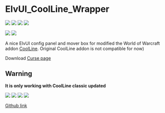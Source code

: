 # ElvUI_CoolLine_Wrapper
[![](http://cf.way2muchnoise.eu/title/356978.svg)](https://www.curseforge.com/wow/addons/coolline-classic-updated)
[![](http://cf.way2muchnoise.eu/versions/356978.svg)](https://www.curseforge.com/wow/addons/coolline-classic-updated)
[![](http://cf.way2muchnoise.eu/full_356978_downloads.svg)](https://www.curseforge.com/wow/addons/coolline-classic-updated)
![](https://github.com/LoneWanderer-GH/CoolLine/workflows/Retail-Classic-Build/badge.svg)

![](https://img.shields.io/static/v1?label=Patreon&message=Donate&color=0079C1&logo=patreon&link=https://www.patreon.com/bePatron?u=38268348)
![](https://img.shields.io/static/v1?label=PayPal&message=Donate&color=0079C1&logo=paypal&link=https://www.paypal.com/cgi-bin/webscr?cmd=_donations&business=lonewandererdev%40gmail.com&item_name=Develop+%26+maintain+somme+addons/softwares+on+my+spare+time&currency_code=EUR&source=url)

A nice ElvUI config panel and mover box for modified the World of Warcraft addon [CoolLine](https://www.curseforge.com/wow/addons/coolline-classic-updated). Original CoolLine addon is not compatible for now)

Download [Curse page](https://www.curseforge.com/wow/addons/elvui-coolline-wrapper)

## Warning
**It is only working with CoolLine classic updated**

[![](http://cf.way2muchnoise.eu/title/356973.svg)](https://www.curseforge.com/wow/addons/coolline-classic-updated)
[![](http://cf.way2muchnoise.eu/versions/356973.svg)](https://www.curseforge.com/wow/addons/coolline-classic-updated)
[![](http://cf.way2muchnoise.eu/full_356973_downloads.svg)](https://www.curseforge.com/wow/addons/coolline-classic-updated)
![](https://github.com/LoneWanderer-GH/CoolLine/workflows/Retail-Classic-Build/badge.svg)

[Github link](https://github.com/LoneWanderer-GH/CoolLine)
